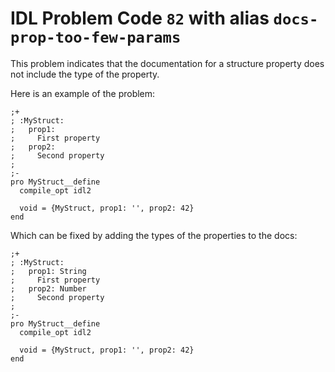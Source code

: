 # IDL Problem Code `82` with alias `docs-prop-too-few-params`

<!--@include: ./severity/docs_error.md-->

This problem indicates that the documentation for a structure property does not include the type of the property.

Here is an example of the problem:

```idl{3,5}
;+
; :MyStruct:
;   prop1:
;     First property
;   prop2:
;     Second property
;
;-
pro MyStruct__define
  compile_opt idl2

  void = {MyStruct, prop1: '', prop2: 42}
end
```

Which can be fixed by adding the types of the properties to the docs:

```idl{2,3,4,5,6}
;+
; :MyStruct:
;   prop1: String
;     First property
;   prop2: Number
;     Second property
;
;-
pro MyStruct__define
  compile_opt idl2

  void = {MyStruct, prop1: '', prop2: 42}
end
```
